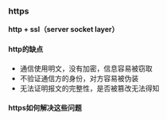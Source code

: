 ### https
**http + ssl（server socket layer）**

#### http的缺点
- 通信使用明文，没有加密，信息容易被窃取
- 不验证通信方的身份，对方容易被伪装
- 无法证明报文的完整性，是否被篡改无法得知

#### https如何解决这些问题